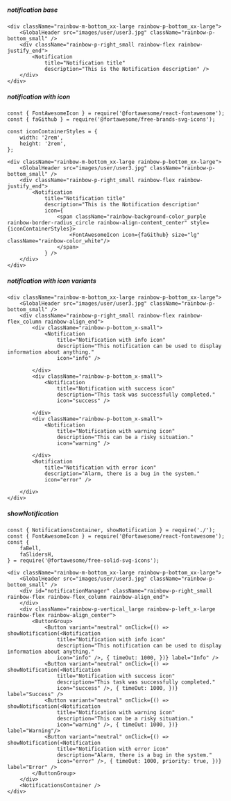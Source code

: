 ##### notification base

    <div className="rainbow-m-bottom_xx-large rainbow-p-bottom_xx-large">
        <GlobalHeader src="images/user/user3.jpg" className="rainbow-p-bottom_small" />
        <div className="rainbow-p-right_small rainbow-flex rainbow-justify_end">
            <Notification
                title="Notification title"
                description="This is the Notification description" />
        </div>
    </div>

##### notification with icon

    const { FontAwesomeIcon } = require('@fortawesome/react-fontawesome');
    const { faGithub } = require('@fortawesome/free-brands-svg-icons');

    const iconContainerStyles = {
        width: '2rem',
        height: '2rem',
    };

    <div className="rainbow-m-bottom_xx-large rainbow-p-bottom_xx-large">
        <GlobalHeader src="images/user/user3.jpg" className="rainbow-p-bottom_small" />
        <div className="rainbow-p-right_small rainbow-flex rainbow-justify_end">
            <Notification
                title="Notification title"
                description="This is the Notification description"
                icon={
                    <span className="rainbow-background-color_purple rainbow-border-radius_circle rainbow-align-content_center" style={iconContainerStyles}>
                        <FontAwesomeIcon icon={faGithub} size="lg" className="rainbow-color_white"/>
                    </span>
                } />
        </div>
    </div>

##### notification with icon variants

    <div className="rainbow-m-bottom_xx-large rainbow-p-bottom_xx-large">
        <GlobalHeader src="images/user/user3.jpg" className="rainbow-p-bottom_small" />
        <div className="rainbow-p-right_small rainbow-flex rainbow-flex_column rainbow-align_end">
            <div className="rainbow-p-bottom_x-small">
                <Notification
                    title="Notification with info icon"
                    description="This notification can be used to display information about anything."
                    icon="info" />

            </div>
            <div className="rainbow-p-bottom_x-small">
                <Notification
                    title="Notification with success icon"
                    description="This task was successfully completed."
                    icon="success" />

            </div>
            <div className="rainbow-p-bottom_x-small">
                <Notification
                    title="Notification with warning icon"
                    description="This can be a risky situation."
                    icon="warning" />

            </div>
            <Notification
                title="Notification with error icon"
                description="Alarm, there is a bug in the system."
                icon="error" />

        </div>
    </div>

##### showNotification

    const { NotificationsContainer, showNotification } = require('./');
    const { FontAwesomeIcon } = require('@fortawesome/react-fontawesome');
    const {
        faBell,
        faSlidersH,
    } = require('@fortawesome/free-solid-svg-icons');

    <div className="rainbow-m-bottom_xx-large rainbow-p-bottom_xx-large">
        <GlobalHeader src="images/user/user3.jpg" className="rainbow-p-bottom_small" />
        <div id="notificationManager" className="rainbow-p-right_small rainbow-flex rainbow-flex_column rainbow-align_end">
        </div>
        <div className="rainbow-p-vertical_large rainbow-p-left_x-large rainbow-flex rainbow-align_center">
            <ButtonGroup>
                <Button variant="neutral" onClick={() => showNotification(<Notification
                    title="Notification with info icon"
                    description="This notification can be used to display information about anything."
                    icon="info" />, { timeOut: 1000, })} label="Info" />
                <Button variant="neutral" onClick={() => showNotification(<Notification
                    title="Notification with success icon"
                    description="This task was successfully completed."
                    icon="success" />, { timeOut: 1000, })} label="Success" />
                <Button variant="neutral" onClick={() => showNotification(<Notification
                    title="Notification with warning icon"
                    description="This can be a risky situation."
                    icon="warning" />, { timeOut: 1000, })} label="Warning"/>
                <Button variant="neutral" onClick={() => showNotification(<Notification
                    title="Notification with error icon"
                    description="Alarm, there is a bug in the system."
                    icon="error" />, { timeOut: 1000, priority: true, })} label="Error" />
            </ButtonGroup>
        </div>
        <NotificationsContainer />
    </div>
